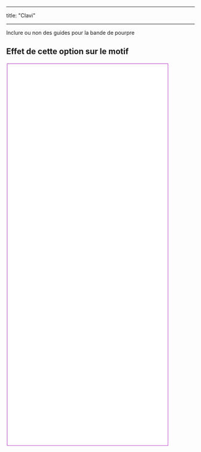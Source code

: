 - - -
title: "Clavi"
- - -

Inclure ou non des guides pour la bande de pourpre

## Effet de cette option sur le motif

![Cette image montre l'effet de cette option en superposant plusieurs variantes qui ont une valeur différente pour cette option](tiberius_clavi_sample.svg "Effet de cette option sur le modèle")
